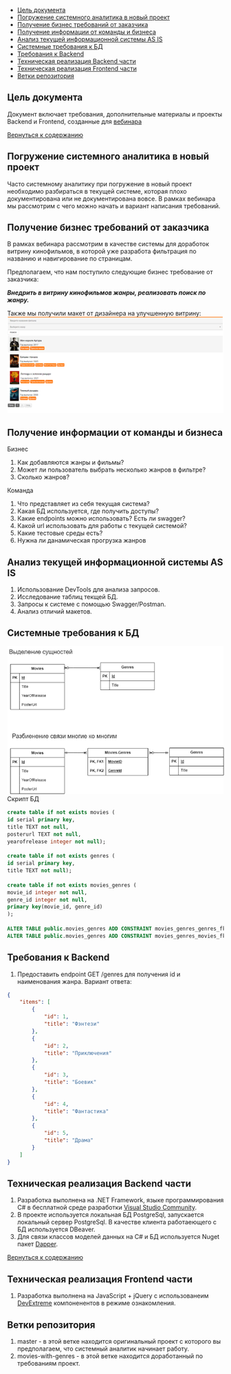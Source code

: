  <a name="thetableofcontents"></a>
- [Цель документа](#цель-документа)
- [Погружение системного аналитика в новый проект](#погружение-системного-аналитика-в-новый-проект)
- [Получение бизнес требований от заказчика](#получение-бизнес-требований-от-заказчика)
- [Получение информации от команды и бизнеса](#получение-информации-от-команды-и-бизнеса)
- [Анализ текущей информационной системы AS IS](#анализ-текущей-информационной-системы-as-is)
- [Системные требования к БД](#системные-требования-к-бд)
- [Требования к Backend](#требования-к-backend)
- [Техническая реализация Backend части](#техническая-реализация-backend-части)
- [Техническая реализация Frontend части](#техническая-реализация-frontend-части)
- [Ветки репозитория](#ветки-репозитория)

## Цель документа

Документ включает требования, дополнительные материалы и проекты Backend и Frontend, созданные для [вебинара](https://evapps.timepad.ru/event/3003056/)

[Вернуться к содержанию](#thetableofcontents)


## Погружение системного аналитика в новый проект
Часто системному аналитику при погружение в новый проект необходимо разбираться в текущей системе, которая плохо документирована или не документирована вовсе. В рамках вебинара мы рассмотрим с чего можно начать и вариант написания требований. 

## Получение бизнес требований от заказчика
В рамках вебинара рассмотрим в качестве системы для доработок витрину кинофильмов, в которой уже разработа фильтрация по названию и навигирование по страницам. 

Предполагаем, что нам поступило следующие бизнес требование от заказчика: 

***Внедрить в витрину кинофильмов жанры, реализовать поиск по жанру.*** 

Также мы получили макет от дизайнера на улучшенную витрину:
![Макет](Images/Design.png)

## Получение информации от команды и бизнеса

Бизнес
1. Как добавляются жанры и фильмы?   
2. Может ли пользователь выбрать несколько жанров в фильтре?
3. Сколько жанров?

Команда
1. Что представляет из себя текущая система?
2. Какая БД используется, где получить доступы?
3. Какие endpoints можно использовать? Есть ли swagger?
4. Какой url использовать для работы с текущей системой?
5. Какие тестовые среды есть?
6.  Нужна ли данамическая прогрузка жанров


## Анализ текущей информационной системы AS IS

1. Использование DevTools для анализа запросов.
2. Исследование таблиц текщей БД.
3. Запросы к системе с помощью Swagger/Postman.
4. Анализ отличий макетов.

## Системные требования к БД
![Сущности](Images/Entities.png)
Скрипт БД

```sql
create table if not exists movies (
id serial primary key,
title TEXT not null,
posterurl TEXT not null,
yearofrelease integer not null);

create table if not exists genres (
id serial primary key,
title TEXT not null);

create table if not exists movies_genres (
movie_id integer not null,
genre_id integer not null,
primary key(movie_id, genre_id)
);

ALTER TABLE public.movies_genres ADD CONSTRAINT movies_genres_genres_fk FOREIGN KEY (genre_id) REFERENCES public.genres(id);
ALTER TABLE public.movies_genres ADD CONSTRAINT movies_genres_movies_fk FOREIGN KEY (movie_id) REFERENCES public.movies(id);
```

## Требования к Backend
1. Предоставить endpoint GET /genres для получения id и наименования жанра. Вариант ответа: 
```json
{
    "items": [
        {
            "id": 1,
            "title": "Фэнтези"
        },
        {
            "id": 2,
            "title": "Приключения"
        },
        {
            "id": 3,
            "title": "Боевик"
        },
        {
            "id": 4,
            "title": "Фантастика"
        },
        {
            "id": 5,
            "title": "Драма"
        }
    ]
}
```

## Техническая реализация Backend части

1. Разработка выполнена на .NET Framework, языке программирования C# в бесплатной среде разработки [Visual Studio Community](https://visualstudio.microsoft.com/vs/community/).
2. В проекте используется локальная БД PostgreSql, запускается локальный сервер PostgreSql. В качестве клиента работаеющего с БД используется DBeaver. 
3. Для связи классов моделей данных на С# и БД используется Nuget пакет [Dapper](https://github.com/DapperLib/Dapper).

[Вернуться к содержанию](#thetableofcontents)

## Техническая реализация Frontend части

1. Разработка выполнена на JavaScript + jQuery с использованеим [DevExtreme](https://js.devexpress.com/) компоненентов в режиме ознакомления. 

## Ветки репозитория
1. master - в этой ветке находится оригинальный проект с которого вы предполагаем, что системный аналитик начинает работу.
2. movies-with-genres - в этой ветке находится доработанный по требованиям проект.

